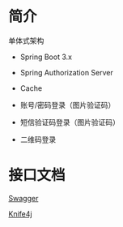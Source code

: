 # 简介

单体式架构

- Spring Boot 3.x
- Spring Authorization Server
- Cache

- 账号/密码登录（图片验证码）
- 短信验证码登录（图片验证码）
- 二维码登录

# 接口文档

[Swagger](http://localhost:8080/swagger-ui/index.html)

[Knife4j](http://localhost:8080/doc.html)

